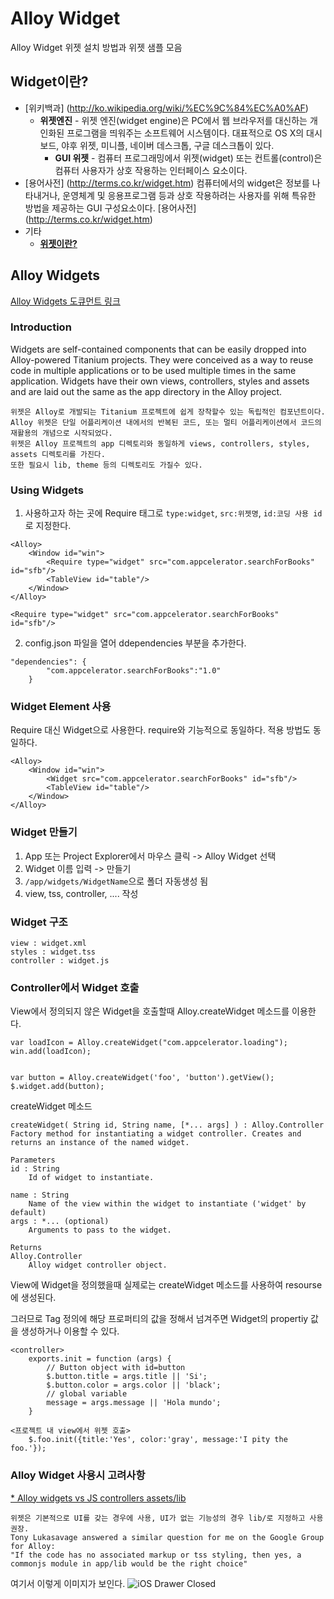 Alloy Widget
============

Alloy Widget 위젯 설치 방법과 위젯 샘플 모음

## Widget이란?

* [위키백과] (http://ko.wikipedia.org/wiki/%EC%9C%84%EC%A0%AF)
  * **위젯엔진** - 위젯 엔진(widget engine)은 PC에서 웹 브라우저를 대신하는 개인화된 프로그램을 띄워주는 소프트웨어 시스템이다. 대표적으로 OS X의 대시보드, 야후 위젯, 미니플, 네이버 데스크톱, 구글 데스크톱이 있다.
	* **GUI 위젯** - 컴퓨터 프로그래밍에서 위젯(widget) 또는 컨트롤(control)은 컴퓨터 사용자가 상호 작용하는 인터페이스 요소이다.
* [용어사전] (http://terms.co.kr/widget.htm)
	컴퓨터에서의 widget은 정보를 나타내거나, 운영체계 및 응용프로그램 등과 상호 작용하려는 사용자를 위해 특유한 방법을 제공하는 GUI 구성요소이다. [용어사전] (http://terms.co.kr/widget.htm)
* 기타	
	* **[위젯이란?](http://lumirent.net/wp/?p=20)** 

## Alloy Widgets
[Alloy Widgets 도큐먼트 링크](http://docs.appcelerator.com/titanium/latest/#!/guide/Alloy_Widgets-section-35621514_AlloyWidgets-UsingWidgets) 

### Introduction 

Widgets are self-contained components that can be easily dropped into Alloy-powered Titanium projects.
They were conceived as a way to reuse code in multiple applications or to be used multiple times in the same application. 
Widgets have their own views, controllers, styles and assets and are laid out the same as the app directory in the Alloy project.

```
위젯은 Alloy로 개발되는 Titanium 프로젝트에 쉽게 장착할수 있는 독립적인 컴포넌트이다. 
Alloy 위젯은 단일 어플리케이션 내에서의 반복된 코드, 또는 멀티 어플리케이션에서 코드의 재활용의 개념으로 시작되었다.
위젯은 Alloy 프로젝트의 app 디렉토리와 동일하게 views, controllers, styles, assets 디렉토리를 가진다.
또한 필요시 lib, theme 등의 디렉토리도 가질수 있다. 
```

### Using Widgets

1. 사용하고자 하는 곳에 Require 태그로 `type:widget`, `src:위젯명`, `id:코딩 사용 id`로 지정한다.
```
<Alloy>
    <Window id="win">
        <Require type="widget" src="com.appcelerator.searchForBooks" id="sfb"/>
        <TableView id="table"/>
    </Window>
</Alloy>
```
`<Require type="widget" src="com.appcelerator.searchForBooks" id="sfb"/>`

2. config.json 파일을 열어 ddependencies 부분을 추가한다.
```
"dependencies": {
        "com.appcelerator.searchForBooks":"1.0"
    }
````

### Widget Element 사용

Require 대신 Widget으로 사용한다. require와 기능적으로 동일하다. 적용 방법도 동일하다.
```
<Alloy>
    <Window id="win">
        <Widget src="com.appcelerator.searchForBooks" id="sfb"/>
        <TableView id="table"/>
    </Window>
</Alloy>
```

### Widget 만들기
1. App 또는 Project Explorer에서 마우스 클릭 -> Alloy Widget 선택
2. Widget 이름 입력 -> 만들기
3. `/app/widgets/WidgetName`으로 폴더 자동생성 됨
4. view, tss, controller, .... 작성


### Widget 구조
	view : widget.xml
	styles : widget.tss
	controller : widget.js
	

### Controller에서 Widget 호출 
View에서 정의되지 않은 Widget을 호출할때 Alloy.createWidget 메소드를 이용한다.
```
var loadIcon = Alloy.createWidget("com.appcelerator.loading");
win.add(loadIcon);


var button = Alloy.createWidget('foo', 'button').getView();
$.widget.add(button);

```

createWidget 메소드
```
createWidget( String id, String name, [*... args] ) : Alloy.Controller
Factory method for instantiating a widget controller. Creates and returns an instance of the named widget.

Parameters
id : String
	Id of widget to instantiate.

name : String
	Name of the view within the widget to instantiate ('widget' by default)
args : *... (optional)
	Arguments to pass to the widget.

Returns
Alloy.Controller
	Alloy widget controller object.
```

View에 Widget을 정의했을때 실제로는 createWidget 메소드를 사용하여 resourse에 생성된다.

그러므로 Tag 정의에 해당 프로퍼티의 값을 정해서 넘겨주면 Widget의 propertiy 값을 생성하거나 이용할 수 있다.

```
<controller>
	exports.init = function (args) {
	    // Button object with id=button
	    $.button.title = args.title || 'Si'; 
	    $.button.color = args.color || 'black'; 
	    // global variable
	    message = args.message || 'Hola mundo';
	}

<프로젝트 내 view에서 위젯 호출>
	$.foo.init({title:'Yes', color:'gray', message:'I pity the foo.'});
```

### Alloy Widget 사용시 고려사항

[* Alloy widgets vs JS controllers assets/lib]( http://developer.appcelerator.com/question/142670/alloy-widgets-vs-js-controllers-assetslib ) 

```
위젯은 기본적으로 UI를 갖는 경우에 사용, UI가 없는 기능성의 경우 lib/로 지정하고 사용 권장.
Tony Lukasavage answered a similar question for me on the Google Group for Alloy:
"If the code has no associated markup or tss styling, then yes, a commonjs module in app/lib would be the right choice"

```





여기서 이렇게 이미지가 보인다. ![iOS Drawer Closed](https://github.com/rifi/alloy/raw/master/test/apps/widgets/widget_drawer/docs/img/ios_closed.png)   

